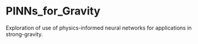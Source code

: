 # PINNs_for_Gravity
Exploration of use of physics-informed neural networks for applications in strong-gravity.
